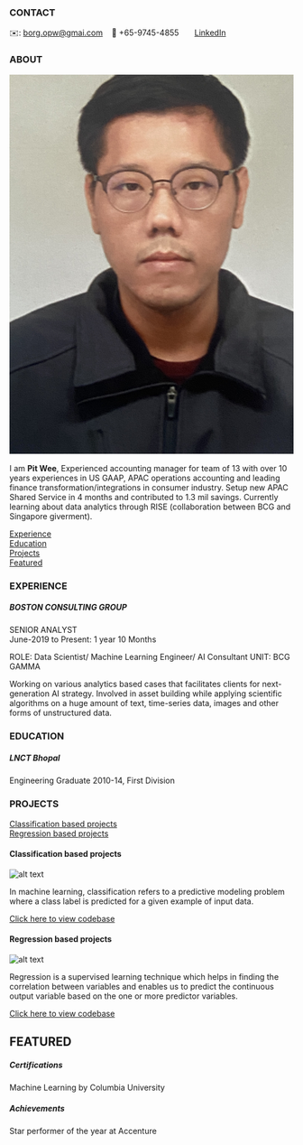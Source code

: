 <!-- CONTACT Section Starts -->
### CONTACT

<!-- Add your details -->
✉️: borg.opw@gmai.com 
&nbsp;&nbsp; 📲 +65-9745-4855
&nbsp;&nbsp;&nbsp;&nbsp;&nbsp; [LinkedIn](https://www.linkedin.com/in/pit-wee-ong-b1842013/) 

<!-- CONTACT Section Ends -->

<!-- ABOUT Section Starts -->
### ABOUT
<!-- Add link to your picture -->

![alt text](https://raw.githubusercontent.com/PitWee/Ong_Pit_Wee/main/images/IMG_4202.jpg)

<!-- Add your details -->

I am __Pit Wee__, Experienced accounting manager for team of 13 with over 10 years experiences in US GAAP, APAC operations accounting and leading finance transformation/integrations in consumer industry. Setup new APAC Shared Service in 4 months and contributed to 1.3 mil savings. Currently learning about data analytics through RISE (collaboration between BCG and Singapore giverment). 


<!-- Add link to the sections -->
[Experience](#experience) <br>
[Education](#education) <br>
[Projects](#projects) <br>
[Featured](#featured) <br> 

<!-- ABOUT Section Ends -->

<!-- EXPERIENCE Section Starts -->
### EXPERIENCE
<!-- Add your details -->
##### BOSTON CONSULTING GROUP
SENIOR ANALYST<br>
June-2019 to Present: 1 year 10 Months

ROLE: Data Scientist/ Machine Learning Engineer/ AI Consultant
UNIT: BCG GAMMA

Working on various analytics based cases that facilitates clients for next-generation AI strategy. Involved in asset building while applying scientific algorithms on a huge amount of text, time-series data, images and other forms of unstructured data.

<!-- EXPERIENCE Section Ends -->

<!-- EDUCATION Section Starts -->
### EDUCATION
<!-- Add your details -->
##### LNCT Bhopal
Engineering Graduate 2010-14, First Division

<!-- EDUCATION Section Ends -->

<!-- PROJECTS Section Starts -->
### PROJECTS
<!-- Add your details -->

[Classification based projects](#classification-based-projects) <br>
[Regression based projects](#regression-based-projects) <br>

<!-- Add your details -->

#### Classification based projects
![alt text](https://raw.githubusercontent.com/krvishwesh54/Kumar-Vishwesh/main/images/Classification.png)

In machine learning, classification refers to a predictive modeling problem where a class label is predicted for a given example of input data.

[Click here to view codebase](https://github.com/krvishwesh54/DataScience_DeepLearning_MachineLearning/tree/master/Classification)

#### Regression based projects
![alt text](https://raw.githubusercontent.com/krvishwesh54/Kumar-Vishwesh/main/images/Regression.jpg)

Regression is a supervised learning technique which helps in finding the correlation between variables and enables us to predict the continuous output variable based on the one or more predictor variables.

[Click here to view codebase](https://github.com/krvishwesh54/DataScience_DeepLearning_MachineLearning/tree/master/Regression)

<!-- PROJECTS Section Ends -->

<!-- FEATURED Section Starts -->
## FEATURED
<!-- Add your details -->
##### Certifications
Machine Learning by Columbia University

##### Achievements
Star performer of the year at Accenture
<!-- FEATURED Section Ends -->
